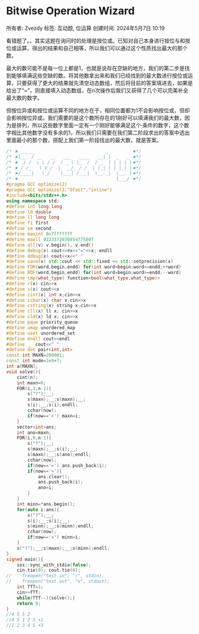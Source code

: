 # Bitwise Operation Wizard

所有者: Zvezdy
标签: 互动题, 位运算
创建时间: 2024年5月7日 10:19

看错题了。。其实这题在询问时的处理是按位或。已知对自己本身进行按位与和按位或运算，得出的结果和自己相等，所以我们可以通过这个性质找出最大的那个数。

最大的数可能不是每一位上都是1，也就是说存在空缺的地方，我们的第二步是找到能够填满这些空缺的数。将其他数拿出来和我们已经找到的最大数进行按位或运算，只要获得了更大的结果就先清空动态数组，然后将目前的答案填进去，如果是给出了“=”，则直接填入动态数组，在n次操作后我们又获得了几个可以完美补全最大数的数字。

但按位异或和按位或运算不同的地方在于，相同位置都为1不会影响按位或，但却会影响按位异或。我们需要的是这个数所存在的1刚好可以填满我们的最大数，因为是排列，所以这些数字里面一定有一个刚好能够满足这个·条件的数字，这个数字相比其他数字没有多余的1，所以我们只需要在我们第二阶段求出的答案中选出里面最小的那个数，搭配上我们第一阶段找出的最大数，就是答案。

```cpp
/* ★ _____                           _         ★*/
/* ★|__  / __   __   ___   ____   __| |  _   _ ★*/
/* ★  / /  \ \ / /  / _ \ |_  /  / _  | | | | |★*/
/* ★ / /_   \ V /  |  __/  / /  | (_| | | |_| |★*/
/* ★/____|   \_/    \___| /___|  \__._|  \__, |★*/
/* ★                                     |___/ ★*/
#pragma GCC optimize(2)
#pragma GCC optimize(3,"Ofast","inline")
#include<bits/stdc++.h>
using namespace std;
#define int long long
#define ld double
#define ll long long
#define fi first
#define se second
#define maxint 0x7fffffff
#define maxll 9223372036854775807
#define all(v) v.begin(), v.end()
#define debug(x) cout<<#x<<"="<<x; endll
#define ddbug(x) cout<<x<<" "
#define save(x) std::cout << std::fixed << std::setprecision(x)
#define FOR(word,begin,endd) for(int word=begin;word<=endd;++word)
#define ROF(word,begin,endd) for(int word=begin;word>=endd;--word)
#define cmp(what_type) function<bool(what_type,what_type)>
#define r(x) cin>>x
#define s(x) cout<<x
#define cint(x) int x;cin>>x
#define cchar(x) char x;cin>>x
#define cstring(x) string x;cin>>x
#define cll(x) ll x; cin>>x
#define cld(x) ld x; cin>>x
#define pque priority_queue
#define umap unordered_map
#define uset unordered_set
#define endll cout<<endl
#define __ cout<<" "
#define dot pair<int,int>
const int MAXN=200001;
const int mode=1e9+7;
int a[MAXN];
void solve(){
    cint(n);
    int maxn=0;
    FOR(i,1,n-1){
        s("?");__;
        s(maxn);__;s(maxn);__;
        s(i);__;s(i);endll;
        cchar(now);
        if(now=='<') maxn=i;
    }
    vector<int>ans;
    int ano=maxn;
    FOR(i,0,n-1){
        s("?");__;
        s(maxn);__;s(i);__;
        s(maxn);__;s(ano);endll;
        cchar(now);
        if(now=='=') ans.push_back(i);
        if(now=='>'){
            ans.clear();
            ans.push_back(i);
            ano=i;
        }
    }
    int minn=*ans.begin();
    for(auto i:ans){
        s("?");__;
        s(i);__;s(i);__;
        s(minn);__;s(minn);endll;
        cchar(now);
        if(now=='<') minn=i;
    }
    s("!");__;s(maxn);__;s(minn);endll;
}
signed main(){
    ios::sync_with_stdio(false);
    cin.tie(0); cout.tie(0);
//    freopen("test.in", "r", stdin);
//    freopen("test.out", "w", stdout);
    int TTT=1; 
    cin>>TTT;
    while(TTT--){solve();}
    return 0;
}
//4 5 5 2
//4 5 1 2 3 +1
//1 2 3 4 5 +3
```
